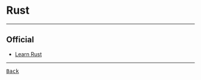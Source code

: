 # Rust

---

## Official

- [Learn Rust](https://www.rust-lang.org/learn)

---

[<kbd> Back </kbd>](./readme.md)
